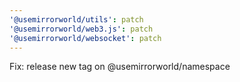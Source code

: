 ```yaml
---
'@usemirrorworld/utils': patch
'@usemirrorworld/web3.js': patch
'@usemirrorworld/websocket': patch
---
```


Fix: release new tag on @usemirrorworld/namespace
